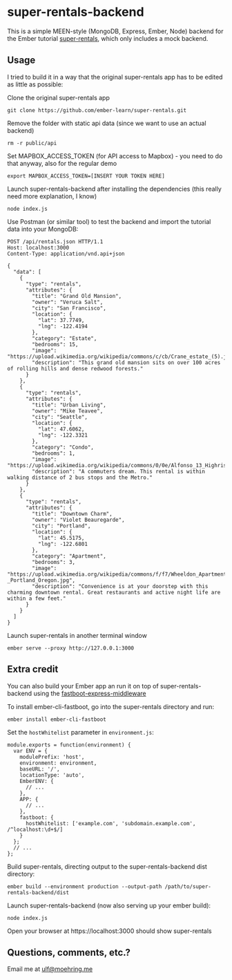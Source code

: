 # super-rentals-backend

This is a simple MEEN-style (MongoDB, Express, Ember, Node) backend for the Ember tutorial [super-rentals](https://guides.emberjs.com/release/tutorial), which only includes a mock backend.

## Usage

I tried to build it in a way that the original super-rentals app has to be edited as little as possible:

Clone the original super-rentals app

`git clone https://github.com/ember-learn/super-rentals.git`

Remove the folder with static api data (since we want to use an actual backend)

`rm -r public/api`

Set MAPBOX_ACCESS_TOKEN (for API access to Mapbox) - you need to do that anyway, also for the regular demo

`export MAPBOX_ACCESS_TOKEN=[INSERT YOUR TOKEN HERE]`

Launch super-rentals-backend after installing the dependencies (this really need more explanation, I know)

`node index.js`

Use Postman (or similar tool) to test the backend and import the tutorial data into your MongoDB:

```
POST /api/rentals.json HTTP/1.1
Host: localhost:3000
Content-Type: application/vnd.api+json

{
  "data": [
    {
      "type": "rentals",
      "attributes": {
        "title": "Grand Old Mansion",
        "owner": "Veruca Salt",
        "city": "San Francisco",
        "location": {
          "lat": 37.7749,
          "lng": -122.4194
        },
        "category": "Estate",
        "bedrooms": 15,
        "image": "https://upload.wikimedia.org/wikipedia/commons/c/cb/Crane_estate_(5).jpg",
        "description": "This grand old mansion sits on over 100 acres of rolling hills and dense redwood forests."
      }
    },
    {
      "type": "rentals",
      "attributes": {
        "title": "Urban Living",
        "owner": "Mike Teavee",
        "city": "Seattle",
        "location": {
          "lat": 47.6062,
          "lng": -122.3321
        },
        "category": "Condo",
        "bedrooms": 1,
        "image": "https://upload.wikimedia.org/wikipedia/commons/0/0e/Alfonso_13_Highrise_Tegucigalpa.jpg",
        "description": "A commuters dream. This rental is within walking distance of 2 bus stops and the Metro."
      }
    },
    {
      "type": "rentals",
      "attributes": {
        "title": "Downtown Charm",
        "owner": "Violet Beauregarde",
        "city": "Portland",
        "location": {
          "lat": 45.5175,
          "lng": -122.6801
        },
        "category": "Apartment",
        "bedrooms": 3,
        "image": "https://upload.wikimedia.org/wikipedia/commons/f/f7/Wheeldon_Apartment_Building_-_Portland_Oregon.jpg",
        "description": "Convenience is at your doorstep with this charming downtown rental. Great restaurants and active night life are within a few feet."
      }
    }
  ]
}
```

Launch super-rentals in another terminal window

`ember serve --proxy http://127.0.0.1:3000`


## Extra credit

You can also build your Ember app an run it on top of super-rentals-backend using the [fastboot-express-middleware](https://github.com/ember-fastboot/fastboot-express-middleware)

To install ember-cli-fastboot, go into the super-rentals directory and run:

`ember install ember-cli-fastboot`

Set the `hostWhitelist` parameter in `environment.js`:

```
module.exports = function(environment) {
  var ENV = {
    modulePrefix: 'host',
    environment: environment,
    baseURL: '/',
    locationType: 'auto',
    EmberENV: {
      // ...
    },
    APP: {
      // ...
    },
    fastboot: {
      hostWhitelist: ['example.com', 'subdomain.example.com', /^localhost:\d+$/]
    }
  };
  // ...
};
```

Build super-rentals, directing output to the super-rentals-backend dist directory:

`ember build --environment production --output-path /path/to/super-rentals-backend/dist`

Launch super-rentals-backend (now also serving up your ember build):

`node index.js`

Open your browser at https://localhost:3000 should show super-rentals

## Questions, comments, etc.?

Email me at ulf@moehring.me
